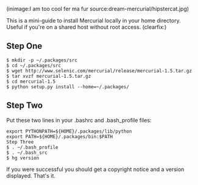 <!--
Title: Mercurial 1.5 on Dreamhost
Author:
Date: 2010/06/10 03:43:00
Datetime: 2010-06-10
Updated: 2010/06/10 16:58:00
Description: This is a mini-guide to install Mercurial locally in your home directory. Useful if you're on a shared host without root access.
Template: post
Disqusid: /mercurial-1-5-on-dreamhost
thumb: dream-mercurial/hipstercat_custom.jpg
ogimage: dream-mercurial/hipstercat.jpg
Keywords: mercurial, dreamhost
Tags: mercurial, webdev, dreamhost, programming
blogpost: true
published: true
-->
(inimage:I am too cool fer ma fur source:dream-mercurial/hipstercat.jpg)

This is a mini-guide to install Mercurial locally in your home directory. Useful if you're on a shared host without root access.
(clearfix:)

## Step One

    $ mkdir -p ~/.packages/src
    $ cd ~/.packages/src
    $ wget http://www.selenic.com/mercurial/release/mercurial-1.5.tar.gz
    $ tar xvzf mercurial-1.5.tar.gz
    $ cd mercurial-1.5
    $ python setup.py install --home=~/.packages/

## Step Two
Put these two lines in your .bashrc and .bash_profile files:

    export PYTHONPATH=${HOME}/.packages/lib/python
    export PATH=${HOME}/.packages/bin:$PATH
    Step Three
    $ . ~/.bash_profile
    $ . ~/.bash_src
    $ hg version

If you were successful you should get a copyright notice and a version displayed. That's it.
